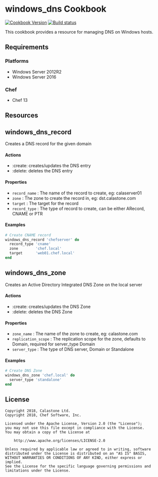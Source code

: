 # windows_dns Cookbook

[![Cookbook Version](https://img.shields.io/cookbook/v/windows_dns.svg)](https://supermarket.chef.io/cookbooks/windows_dns)
[![Build status](https://ci.appveyor.com/api/projects/status/08ufviinkdtwi7vm/branch/master?svg=true)](https://ci.appveyor.com/project/ChefWindowsCookbooks/windows-dns-record/branch/master)

This cookbook provides a resource for managing DNS on Windows hosts.

## Requirements

### Platforms

- Windows Server 2012R2
- Windows Server 2016

### Chef

- Chef 13

## Resources

## windows_dns_record

Creates a DNS record for the given domain

#### Actions

- :create: creates/updates the DNS entry
- :delete: deletes the DNS entry

#### Properties

- `record_name` : The name of the record to create, eg: calaserver01
- `zone` : The zone to create the record in, eg: dst.calastone.com
- `target` : The target for the record
- `record_type` : The type of record to create, can be either ARecord, CNAME or PTR

#### Examples

```ruby
# Create CNAME record
windows_dns_record 'chefserver' do
  record_type 'cname'
  zone        'chef.local'
  target      'web01.chef.local'
end
```

## windows_dns_zone

Creates an Active Directory Integrated DNS Zone on the local server

#### Actions

- :create: creates/updates the DNS Zone
- :delete: deletes the DNS Zone

#### Properties

- `zone_name` : The name of the zone to create, eg: calastone.com
- `replication_scope` : The replication scope for the zone, defaults to Domain, required for server_type Domain
- `server_type` : The type of DNS server, Domain or Standalone

#### Examples

```ruby
# Create DNS Zone
windows_dns_zone 'chef.local' do
  server_type 'standalone'
end
```

## License
```
Copyright 2018, Calastone Ltd.
Copyright 2018, Chef Software, Inc.

Licensed under the Apache License, Version 2.0 (the "License");
you may not use this file except in compliance with the License.
You may obtain a copy of the License at

    http://www.apache.org/licenses/LICENSE-2.0

Unless required by applicable law or agreed to in writing, software
distributed under the License is distributed on an "AS IS" BASIS,
WITHOUT WARRANTIES OR CONDITIONS OF ANY KIND, either express or implied.
See the License for the specific language governing permissions and
limitations under the License.
```
